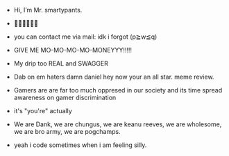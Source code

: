 - Hi, I’m Mr. smartypants.
- 👹👹👺👺👺👺
- you can contact me via mail: idk i forgot (p≧w≦q)
- GIVE ME MO-MO-MO-MO-MONEYYY!!!!!
- My drip too REAL and SWAGGER
- Dab on em haters damn daniel hey now your an all star. meme review.  
- Gamers are are far too much oppresed in our society and its time spread awareness on gamer discrimination
- it's "you're" actually
- We are Dank, we are chungus, we are keanu reeves, we are wholesome, we are bro army, we are pogchamps.

- yeah i code sometimes when i am feeling silly.
